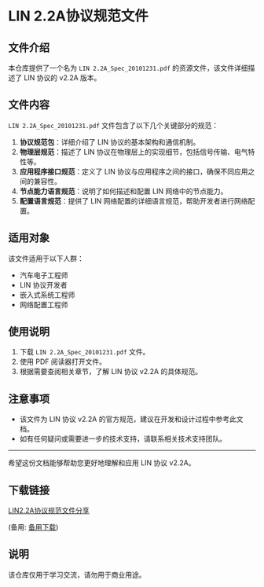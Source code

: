 # LIN 2.2A协议规范文件

## 文件介绍

本仓库提供了一个名为 `LIN 2.2A_Spec_20101231.pdf` 的资源文件，该文件详细描述了 LIN 协议的 v2.2A 版本。

## 文件内容

`LIN 2.2A_Spec_20101231.pdf` 文件包含了以下几个关键部分的规范：

1. **协议规范包**：详细介绍了 LIN 协议的基本架构和通信机制。
2. **物理层规范**：描述了 LIN 协议在物理层上的实现细节，包括信号传输、电气特性等。
3. **应用程序接口规范**：定义了 LIN 协议与应用程序之间的接口，确保不同应用之间的兼容性。
4. **节点能力语言规范**：说明了如何描述和配置 LIN 网络中的节点能力。
5. **配置语言规范**：提供了 LIN 网络配置的详细语言规范，帮助开发者进行网络配置。

## 适用对象

该文件适用于以下人群：

- 汽车电子工程师
- LIN 协议开发者
- 嵌入式系统工程师
- 网络配置工程师

## 使用说明

1. 下载 `LIN 2.2A_Spec_20101231.pdf` 文件。
2. 使用 PDF 阅读器打开文件。
3. 根据需要查阅相关章节，了解 LIN 协议 v2.2A 的具体规范。

## 注意事项

- 该文件为 LIN 协议 v2.2A 的官方规范，建议在开发和设计过程中参考此文档。
- 如有任何疑问或需要进一步的技术支持，请联系相关技术支持团队。

---

希望这份文档能够帮助您更好地理解和应用 LIN 协议 v2.2A。

## 下载链接
[LIN2.2A协议规范文件分享](https://pan.quark.cn/s/5af0c5ed6e17) 

(备用: [备用下载](https://pan.baidu.com/s/1PAyKfKfOCRxjmyAGrdIsFQ?pwd=1234))

## 说明

该仓库仅用于学习交流，请勿用于商业用途。
